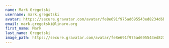 ```yaml
---
name: Mark Gregotski
username: mark.gregotski
avatar: https://secure.gravatar.com/avatar/fe8e691f975ad695543ed8234d6bc4e2
email: mark.gregotski@linaro.org
first_name: Mark
last_name: Gregotski
image_path: https://secure.gravatar.com/avatar/fe8e691f975ad695543ed8234d6bc4e2
---
```

